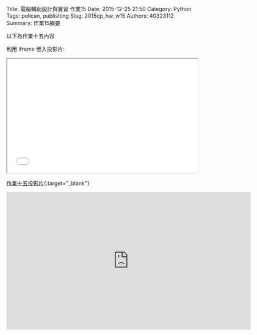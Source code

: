 Title: 電腦輔助設計與實習 作業15
Date: 2015-12-25 21:50
Category: Python
Tags: pelican, publishing
Slug: 2015cp_hw_w15
Authors: 40323112
Summary: 作業15摘要

以下為作業十五內容

利用 iframe 嵌入投影片:

<iframe src="simplest14.html" width="500" height="300"></iframe>

[作業十五投影片](simplest14.html){:target="_blank"}


<iframe width="640" height="360" src="https://www.youtube.com/embed/rvI5xofzBDU" frameborder="0" allowfullscreen></iframe>

